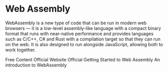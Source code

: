 # Web Assembly

WebAssembly is a new type of code that can be run in modern web browsers — it is a low-level assembly-like language with a compact binary format that runs with near-native performance and provides languages such as C/C++, C# and Rust with a compilation target so that they can run on the web. It is also designed to run alongside JavaScript, allowing both to work together.

<ResourceGroupTitle>Free Content</ResourceGroupTitle>
<BadgeLink colorScheme='blue' badgeText='Official Website' href='https://webassembly.org/'>Official Website</BadgeLink>
<BadgeLink colorScheme='blue' badgeText='Official Docs' href='https://webassembly.org/getting-started/developers-guide/'>Official Getting Started to Web Assembly</BadgeLink>
<BadgeLink badgeText='Watch' href='https://www.youtube.com/watch?v=3sU557ZKjUs'>An introduction to WebAssembly</BadgeLink>
